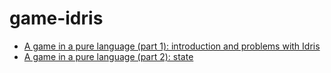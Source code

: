 # game-idris

- [A game in a pure language (part 1): introduction and problems with Idris](https://flowing.systems/2020/01/13/a-game-in-a-pure-language-part-1-introduction-and-problems-with-idris.html)
- [A game in a pure language (part 2): state](https://flowing.systems/2020/04/13/a-game-in-a-pure-language-part-2-state.html)

